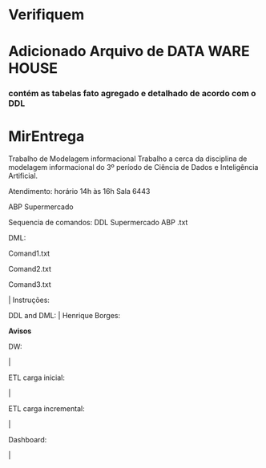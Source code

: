 
# Verifiquem 
# Adicionado Arquivo de DATA WARE HOUSE 
### contém as tabelas fato agregado e detalhado de acordo com o DDL


# MirEntrega
Trabalho de Modelagem informacional
Trabalho a cerca da disciplina de modelagem informacional do 3º período de Ciência de Dados e Inteligência Artificial.

Atendimento: horário 14h às 16h  Sala 6443

ABP Supermercado

Sequencia de comandos:
DDL Supermercado ABP .txt

DML:

Comand1.txt

Comand2.txt

Comand3.txt

| Instruções:



DDL and DML:
| Henrique Borges:

 __Avisos__
 

DW:

|

ETL carga inicial:

|

ETL carga incremental:

|

Dashboard:

|


